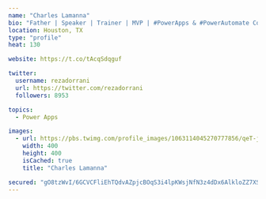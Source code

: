 ```yaml
---
name: "Charles Lamanna"
bio: "Father | Speaker | Trainer | MVP | #PowerApps & #PowerAutomate Community Super User | YouTuber Right-pointing triangle http://youtube.com/c/rezadorrani | Learn - Share - Clockwise rightwards and leftwards open circle arrows"
location: Houston, TX
type: "profile"
heat: 130

website: https://t.co/tAcqSdqguf

twitter:
  username: rezadorrani
  url: https://twitter.com/rezadorrani
  followers: 8953

topics:
  - Power Apps

images:
  - url: https://pbs.twimg.com/profile_images/1063114045270777856/qeT-jpWr_400x400.jpg
    width: 400
    height: 400
    isCached: true
    title: "Charles Lamanna"

secured: "gO8tzWvI/6GCVCFliEhTQdvAZpjcBOqS3i4lpKWsjNfN3z4dDx6AlkloZZ7XSr0oLJ3i0rSZAYmu4ydm+Fjd+bDXeQLG07bMxrwdtX/y7UsQxvbd4gp4o4Ki5tegNYgMHevsm3cwadpo9hL0N/Kj9QBvbsuNDYqaaPlR7oC4gSqJi57mNsnB1qAgwYXCOq+ZXSpqz4ORqxwrSpsVeOjGuqv9L1pQFjXDgquFDg3eMHhYhn3R0pk3lTd2dfBZ/i8q+kcY25YK9BQrWufjdFkyDJT6QC8iQdezbQuP7kmZAlSnnKHg7OvUeSgex8iJR5tqwohStYdFQokZ74C6b9GKrOTitRzcEo66WLCut9s7Y3qCu8kZnW3+OvecD0xt6b6kvJzTF3HR3HB0IOerycYwlROOSI1ZM7MiliDFBBczejw=;yTn6un0VVk49Vz/1oTSl/w=="
---
```


